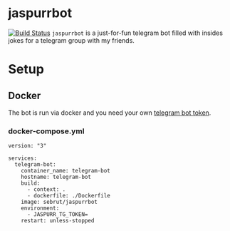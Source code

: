 # jaspurrbot
[![Build Status](https://travis-ci.org/SebRut/jaspurrbot.svg?branch=master)](https://travis-ci.org/SebRut/jaspurrbot)
`jaspurrbot` is a just-for-fun telegram bot filled with insides jokes for a telegram group with my friends.

# Setup
## Docker
The bot is run via docker and you need your own [telegram bot token](https://core.telegram.org/bots/api).
### docker-compose.yml
```
version: "3"

services:
  telegram-bot:
    container_name: telegram-bot
    hostname: telegram-bot
    build:
      - context: .
      - dockerfile: ./Dockerfile
    image: sebrut/jaspurrbot
    environment:
      - JASPURR_TG_TOKEN=
    restart: unless-stopped
```
